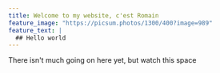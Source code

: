 ```yaml
---
title: Welcome to my website, c'est Romain
feature_image: "https://picsum.photos/1300/400?image=989"
feature_text: |
  ## Hello world
---
```


There isn't much going on here yet, but watch this space
